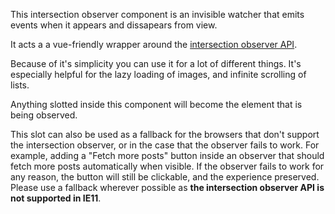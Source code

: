 This intersection observer component is an invisible watcher that emits events when it appears and dissapears from view.

It acts a a vue-friendly wrapper around the [intersection observer API](https://developer.mozilla.org/en-US/docs/Web/API/Intersection_Observer_API).

Because of it's simplicity you can use it for a lot of different things.
It's especially helpful for the lazy loading of images, and infinite scrolling of lists.

Anything slotted inside this component will become the element that is being observed.

This slot can also be used as a fallback for the browsers that don't support the intersection observer, or in the case that the observer fails to work.
For example, adding a "Fetch more posts" button inside an observer that should fetch more posts automatically when visible.
If the observer fails to work for any reason, the button will still be clickable, and the experience preserved.
Please use a fallback wherever possible as **the intersection observer API is not supported in IE11**.
